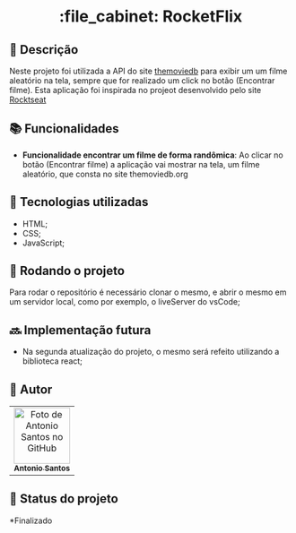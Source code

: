 <h1 align="center">:file_cabinet: RocketFlix</h1>

## :memo: Descrição

Neste projeto foi utilizada a API do site <a href="https://themoviedb.org" target="_blank">themoviedb</a> para exibir um um filme aleatório na tela, sempre que for realizado um click no botão (Encontrar filme). Esta aplicação foi inspirada no projeot desenvolvido pelo site <a href="https://app.rocketseat.com.br/dashboard" target="_blank"> Rocktseat</a>

## :books: Funcionalidades

- <b>Funcionalidade encontrar um filme de forma randômica</b>: Ao clicar no botão (Encontrar filme) a aplicação vai mostrar na tela, um filme aleatório, que consta no site themoviedb.org

## :wrench: Tecnologias utilizadas

- HTML;
- CSS;
- JavaScript;

## :rocket: Rodando o projeto

Para rodar o repositório é necessário clonar o mesmo, e abrir o mesmo em um servidor local, como por exemplo, o liveServer do vsCode;

## :soon: Implementação futura

- Na segunda atualização do projeto, o mesmo será refeito utilizando a biblioteca react;

## :handshake: Autor

<table>
  <tr>
    <td align="center">
      <a href="https://github.com/AntonioSantosBJPE">
        <img src="https://avatars.githubusercontent.com/u/110032374?v=4" width="100px;" alt="Foto de Antonio Santos no GitHub"/><br>
        <sub>
          <b>Antonio Santos</b>
        </sub>
      </a>
    </td>
  </tr>
</table>

## :dart: Status do projeto

\*Finalizado
